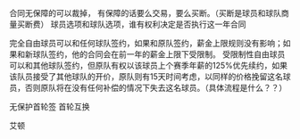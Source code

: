 合同无保障的可以裁掉，
有保障的话要么交易，要么买断。（买断是球员和球队商量买断费）
球员选项和球队选项，谁有权利决定是否执行这一年合同

完全自由球员可以和任何球队签约，如果和原队签约，薪金上限规则没有影响；如果和新球队签约，他的合同会在前一年的薪金上限下受限制。
受限制性自由球员可以和其他球队签约，但原队有权以该球员上个赛季年薪的125%优先续约，如果该队员接受了其他球队的开价，原队则有15天时间考虑，以同样的价格挽留这名球员，否则原队将在没有任何补偿的情况下失去这名球员。（具体流程是什么？？）

无保护首轮签
首轮互换

艾顿